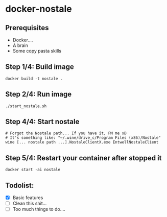 # docker-nostale

## Prerequisites

- Docker....
- A brain
- Some copy pasta skills

## Step 1/4: Build image

    docker build -t nostale .

## Step 2/4: Run image

    ./start_nostale.sh

## Step 4/4: Start nostale

    # Forgot the Nostale path... If you have it, PM me xD
    # It's something like: "~/.wine/drive_c/Program Files (x86)/Nostale" 
    wine [... nostale path ...].NostaleClientX.exe EntwellNostaleClient

## Step 5/4: Restart your container after stopped it

    docker start -ai nostale

## Todolist:

- [x] Basic features
- [ ] Clean this shit...
- [ ] Too much things to do....
